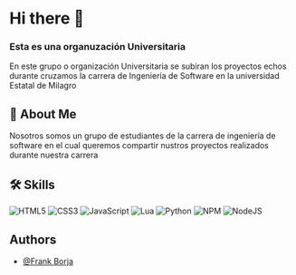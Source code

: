 # Hi there 👋

### Esta es una organuzación Universitaria

En este grupo o organización Universitaria se subiran los proyectos echos durante cruzamos la carrera de Ingeniería de Software en la universidad Estatal de Milagro


## 🚀 About Me
Nosotros somos un grupo de estudiantes de la carrera de ingeniería de software en el cual queremos compartir nustros proyectos realizados durante nuestra carrera


## 🛠 Skills
![HTML5](https://img.shields.io/badge/html5-%23E34F26.svg?style=for-the-badge&logo=html5&logoColor=white) ![CSS3](https://img.shields.io/badge/css3-%231572B6.svg?style=for-the-badge&logo=css3&logoColor=white) ![JavaScript](https://img.shields.io/badge/javascript-%23323330.svg?style=for-the-badge&logo=javascript&logoColor=%23F7DF1E) ![Lua](https://img.shields.io/badge/lua-%232C2D72.svg?style=for-the-badge&logo=lua&logoColor=white) ![Python](https://img.shields.io/badge/python-3670A0?style=for-the-badge&logo=python&logoColor=ffdd54) ![NPM](https://img.shields.io/badge/NPM-%23000000.svg?style=for-the-badge&logo=npm&logoColor=white) ![NodeJS](https://img.shields.io/badge/node.js-6DA55F?style=for-the-badge&logo=node.js&logoColor=white)


## Authors

- [@Frank Borja](https://github.com/fborjaz)
